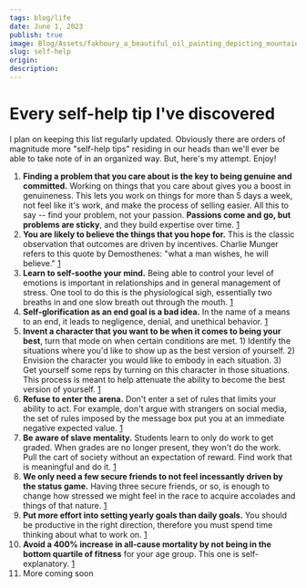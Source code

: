 ```yaml
---
tags: blog/life
date: June 1, 2023
publish: true
image: Blog/Assets/fakhoury_a_beautiful_oil_painting_depicting_mountains_colorful__cefccfb0-7d51-45e1-97fa-8a95f4e429bc.png
slug: self-help
origin:
description: 
---
```

# Every self-help tip I've discovered

I plan on keeping this list regularly updated. Obviously there are orders of magnitude more "self-help tips" residing in our heads than we'll ever be able to take note of in an organized way. But, here's my attempt. Enjoy!

1. **Finding a problem that you care about is the key to being genuine and committed.** Working on things that you care about gives you a boost in genuineness. This lets you work on things for more than 5 days a week, not feel like it's work, and make the process of selling easier. All this to say -- find your problem, not your passion. **Passions come and go, but problems are sticky**, and they build expertise over time. [1](https://justinmares.com/how-to-find-meaningful-work/)
2. **You are likely to believe the things that you hope for.** This is the classic observation that outcomes are driven by incentives. Charlie Munger refers to this quote by Demosthenes: "what a man wishes, he will believe." [1](https://www.amazon.com/Charlie-Munger-Complete-Investor-Publishing/dp/0231170998)
3. **Learn to self-soothe your mind.** Being able to control your level of emotions is important in relationships and in general management of stress. One tool to do this is the physiological sigh, essentially two breaths in and one slow breath out through the mouth. [1](https://lexfridman.com/andrew-huberman-3/)
4. **Self-glorification as an end goal is a bad idea.** In the name of a means to an end, it leads to negligence, denial, and unethical behavior. [1](https://www.goodreads.com/book/show/629.Zen_and_the_Art_of_Motorcycle_Maintenance)
5. **Invent a character that you want to be when it comes to being your best**, turn that mode on when certain conditions are met. 1) Identify the situations where you'd like to show up as the best version of yourself. 2) Envision the character you would like to embody in each situation. 3) Get yourself some reps by turning on this character in those situations. This process is meant to help attenuate the ability to become the best version of yourself. [1](https://share.transistor.fm/s/0adf53ff)
6. **Refuse to enter the arena.** Don't enter a set of rules that limits your ability to act. For example, don't argue with strangers on social media, the set of rules imposed by the message box put you at an immediate negative expected value. [1](https://www.goodreads.com/book/show/629.Zen_and_the_Art_of_Motorcycle_Maintenance)
7. **Be aware of slave mentality.** Students learn to only do work to get graded. When grades are no longer present, they won't do the work. Pull the cart of society without an expectation of reward. Find work that is meaningful and do it. [1](https://www.goodreads.com/book/show/629.Zen_and_the_Art_of_Motorcycle_Maintenance)
8. **We only need a few secure friends to not feel incessantly driven by the status game.** Having three secure friends, or so, is enough to change how stressed we might feel in the race to acquire accolades and things of that nature. [1](https://twitter.com/AskYatharth/status/1600214163292270592)
9. **Put more effort into setting yearly goals than daily goals.** You should be productive in the right direction, therefore you must spend time thinking about what to work on. [1](https://blog.samaltman.com/productivity)
10. **Avoid a 400% increase in all-cause mortality by not being in the bottom quartile of fitness** for your age group. This one is self-explanatory. [1](https://sites.libsyn.com/115004/613-peter-attia)
11. More coming soon